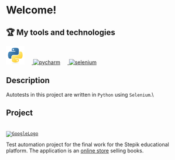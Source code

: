 <h1>Welcome!</br>

<a name="MyToolsAndTechnologies"><h2>:trophy: My tools and technologies</h2></a>
<p  align="center">

<p align="left"> <a href="https://www.python.org" target="_blank" rel="noreferrer"> <img src="https://raw.githubusercontent.com/devicons/devicon/master/icons/python/python-original.svg" style="margin-right:20px" alt="python" width="50" height="50"/> </a> 
<a href="https://www.jetbrains.com/pycharm/" target="_blank" rel="noreferrer"> <img src="https://upload.wikimedia.org/wikipedia/commons/thumb/1/1d/PyCharm_Icon.svg/1200px-PyCharm_Icon.svg.png" style="margin-right:20px" alt="pycharm" width="50" height="50"/> </a>
<a href="https://www.selenium.dev" target="_blank" rel="noreferrer"> <img src="https://www.svgrepo.com/show/354321/selenium.svg" style="margin-right:20px" alt="selenium" width="50" height="50"/> </a>
</br>

<a name="Description"><h2>Description</h2></a>
Autotests in this project are written in `Python` using `Selenium`.\

<a name="Project"><h2>Project</h2></a>
<code><a href="https://stepik.org/course/575/promo#toc"> <img src="https://www.pngkit.com/png/full/420-4200860_logo-stepik.png" style="margin-right:20px" alt="GoogleLogo" width="272" height="92"/>  </p></a></code>Test automation project for the final work for the Stepik educational platform. The application is an <a target="_blank" href="https://www.google.com/webhp?hl=en&sa=X&ved=0ahUKEwjk7On8jvOAAxVFmFwKHWa3CZQQPAgI">online store</a> selling books.
